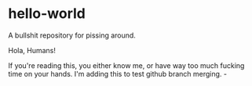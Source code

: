 # hello-world
A bullshit repository for pissing around. 

Hola, Humans!

If you're reading this, you either know me, or have way too much fucking time on your hands. 
I'm adding this to test github branch merging. 
-<T>

####
